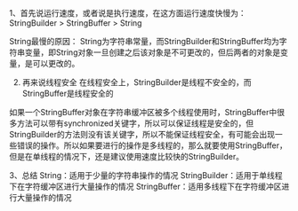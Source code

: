 1、首先说运行速度，或者说是执行速度，在这方面运行速度快慢为：StringBuilder > StringBuffer > String

String最慢的原因：
String为字符串常量，而StringBuilder和StringBuffer均为字符串变量，即String对象一旦创建之后该对象是不可更改的，但后两者的对象是变量，是可以更改的。

2. 再来说线程安全
在线程安全上，StringBuilder是线程不安全的，而StringBuffer是线程安全的

如果一个StringBuffer对象在字符串缓冲区被多个线程使用时，StringBuffer中很多方法可以带有synchronized关键字，所以可以保证线程是安全的，但StringBuilder的方法则没有该关键字，所以不能保证线程安全，有可能会出现一些错误的操作。所以如果要进行的操作是多线程的，那么就要使用StringBuffer，但是在单线程的情况下，还是建议使用速度比较快的StringBuilder。

3、总结
String：适用于少量的字符串操作的情况
StringBuilder：适用于单线程下在字符缓冲区进行大量操作的情况
StringBuffer：适用多线程下在字符缓冲区进行大量操作的情况
